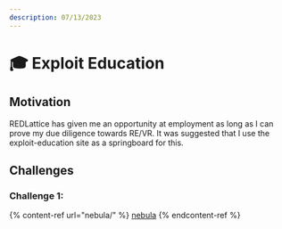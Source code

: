 ```yaml
---
description: 07/13/2023
---
```


# 🎓 Exploit Education

## Motivation

REDLattice has given me an opportunity at employment as long as I can prove my due diligence towards RE/VR. It was suggested that I use the exploit-education site as a springboard for this.

## Challenges

### Challenge 1:

{% content-ref url="nebula/" %}
[nebula](nebula/)
{% endcontent-ref %}
